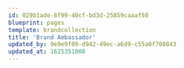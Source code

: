 ```yaml
---
id: 029b1ade-8f99-40cf-bd3d-25859caaaf50
blueprint: pages
template: brandcollection
title: 'Brand Ambassador'
updated_by: 9e9e9f09-d942-49ec-a6d9-c55a0f708843
updated_at: 1625351008
---
```

